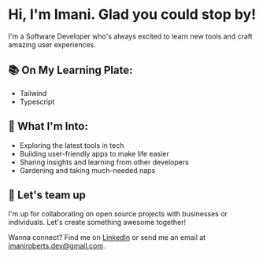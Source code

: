 # Hi, I'm Imani. Glad you could stop by!

I'm a Software Developer who's always excited to learn new tools and craft amazing user experiences.

## 📚 On My Learning Plate:

- Tailwind
- Typescript

## 🌟 What I'm Into:

- Exploring the latest tools in tech
- Building user-friendly apps to make life easier
- Sharing insights and learning from other developers
- Gardening and taking much-needed naps

## 🤝 Let's team up
I'm up for collaborating on open source projects with businesses or individuals. Let's create something awesome together!

Wanna connect? Find me on [LinkedIn](https://www.linkedin.com/in/imaniroberts/) or send me an email at imaniroberts.dev@gmail.com.
